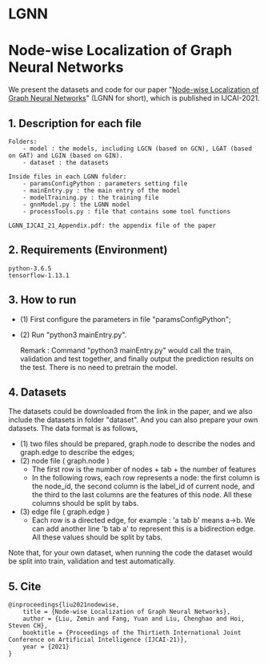 # LGNN

# Node-wise Localization of Graph Neural Networks

We present the datasets and code for our paper "[Node-wise Localization of Graph Neural Networks](https://zemin-liu.github.io/papers/LGNN_IJCAI_21_Camera_Ready.pdf)" (LGNN for short), which is published in IJCAI-2021.


## 1. Description for each file

	Folders:
		- model : the models, including LGCN (based on GCN), LGAT (based on GAT) and LGIN (based on GIN).
		- dataset : the datasets
	
	Inside files in each LGNN folder:
		- paramsConfigPython : parameters setting file
		- mainEntry.py : the main entry of the model
		- modelTraining.py : the training file 
		- gnnModel.py : the LGNN model
		- processTools.py : file that contains some tool functions
	
	LGNN_IJCAI_21_Appendix.pdf: the appendix file of the paper
	
## 2. Requirements (Environment)

	python-3.6.5
	tensorflow-1.13.1

## 3. How to run

- (1) First configure the parameters in file "paramsConfigPython";
- (2) Run "python3 mainEntry.py".
	
	Remark : Command "python3 mainEntry.py" would call the train, validation and test together, and finally output the prediction results on the test. There is no need to pretrain the model.

## 4. Datasets

The datasets could be downloaded from the link in the paper, and we also include the datasets in folder "dataset".
And you can also prepare your own datasets. The data format is as follows,
- (1) two files should be prepared, graph.node to describe the nodes and graph.edge to describe the edges;
- (2) node file ( graph.node )
	- The first row is the number of nodes + tab + the number of features
	- In the following rows, each row represents a node: the first column is the node_id, the second column is the label_id of current node, and the third to the last columns are the features of this node. All these columns should be split by tabs.
- (3) edge file ( graph.edge )
	- Each row is a directed edge, for example : 'a tab b' means a->b. We can add another line 'b tab a' to represent this is a bidirection edge. All these values should be split by tabs.

Note that, for your own dataset, when running the code the dataset would be split into train, validation and test automatically.


## 5. Cite
	@inproceedings{liu2021nodewise,
		title = {Node-wise Localization of Graph Neural Networks},
		author = {Liu, Zemin and Fang, Yuan and Liu, Chenghao and Hoi, Steven CH},
		booktitle = {Proceedings of the Thirtieth International Joint Conference on Artificial Intelligence (IJCAI-21)},
		year = {2021}
	}
			
